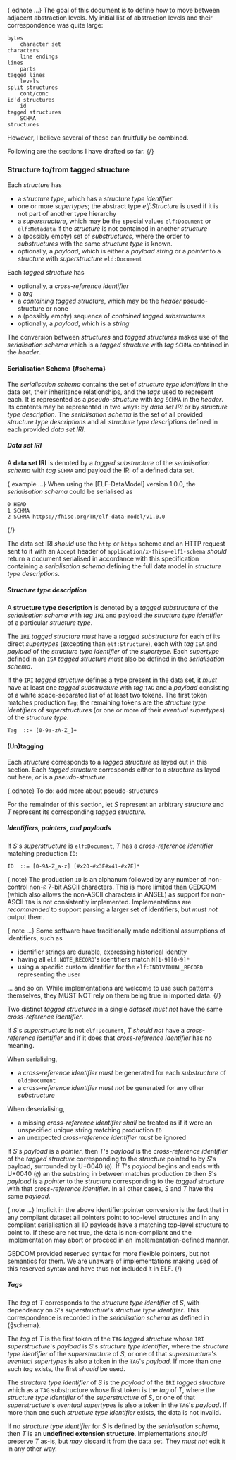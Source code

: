 
{.ednote ...} The goal of this document is to define how to move between adjacent abstraction levels.
My initial list of abstraction levels and their correspondence was quite large:

    bytes
        character set
    characters
        line endings
    lines
        parts
    tagged lines
        levels
    split structures
        cont/conc
    id'd structures
        id
    tagged structures
        SCHMA
    structures

However, I believe several of these can fruitfully be combined.

Following are the sections I have drafted so far.
{/}


### Structure to/from tagged structure

Each *structure* has

- a *structure type*, which has a *structure type identifier*
- one or more *supertypes*; the abstract type *elf:Structure* is used if it is not part of another type hierarchy
- a *superstructure*, which may be the special values `elf:Document` or `elf:Metadata` if the *structure* is not contained in another *structure*
- a (possibly empty) set of *substructures*, where the order to *substructures* with the same *structure type* is known.
- optionally, a *payload*, which is either a *payload string* or  a *pointer* to a *structure* with *superstructure* `eld:Document`

Each *tagged structure* has

- optionally, a *cross-reference identifier*
- a *tag*
- a *containing tagged structure*, which may be the *header* pseudo-structure or none
- a (possibly empty) sequence of *contained tagged substructures*
- optionally, a *payload*, which is a *string*

The conversion between *structures* and *tagged structures* makes use of the *serialisation schema*
which is a *tagged structure* with *tag* `SCHMA` contained in the *header*.

#### Serialisation Schema {#schema}

The *serialisation schema* contains the set of *structure type identifiers* in the data set,
their inheritance relationships,
and the *tags* used to represent each.
It is represented as a *pseudo-structure* with *tag* `SCHMA` in the *header*.
Its contents may be represented in two ways:
by *data set IRI* or by *structure type description*.
The *serialisation schema* is the set of all provided *structure type descriptions*
and all *structure type descriptions* defined in each provided *data set IRI*.

##### Data set IRI

A **data set IRI** is denoted by a *tagged substructure* of the *serialisation schema*
with *tag* `SCHMA` and payload the IRI of a defined data set.

{.example ...} When using the [ELF-DataModel] version 1.0.0,
the *serialisation schema* could be serialised as

````gedcom
0 HEAD
1 SCHMA
2 SCHMA https://fhiso.org/TR/elf-data-model/v1.0.0
````
{/}

The data set IRI *should* use the `http` or `https` scheme
and an HTTP request sent to it with an `Accept` header of `application/x-fhiso-elf1-schema`
*should* return a document serialised in accordance with this specification
containing a *serialisation schema* defining the full data model in *structure type descriptions*.

##### Structure type description

A **structure type description** is denoted by a *tagged substructure* of the *serialisation schema*
with *tag* `IRI` and payload the *structure type identifier* of a particular *structure type*.

The `IRI` *tagged structure* *must* have a *tagged substructure* for each of its direct *supertypes*
(excepting than `elf:Structure`),
each with *tag* `ISA` and *payload* of the *structure type identifier* of the *supertype*.
Each *supertype* defined in an `ISA` *tagged structure* *must* also be defined in the *serialisation schema*.

If the `IRI` *tagged structure* defines a type present in the data set,
it *must* have at least one *tagged substructure* with *tag* `TAG`
and a *payload* consisting of a white space-separated list of at least two tokens.
The first token matches production `Tag`;
the remaining tokens are the *structure type identifiers* of *superstructures*
(or one or more of their *eventual supertypes*) of the *structure type*.

    Tag  ::= [0-9a-zA-Z_]+



#### (Un)tagging

Each *structure* corresponds to a *tagged structure* as layed out in this section.
Each *tagged structure* corresponds either to a *structure* as layed out here,
or is a *pseudo-structure*.

{.ednote} To do: add more about pseudo-structures

For the remainder of this section, let $S$ represent an arbitrary *structure* and $T$ represent its corresponding *tagged structure*.

##### Identifiers, pointers, and payloads

If $S$'s *superstructure* is `elf:Document`, $T$ has a *cross-reference identifier* matching production `ID`:

    ID  ::= [0-9A-Z_a-z] [#x20-#x3F#x41-#x7E]*

{.note} The production `ID` is an alphanum followed by any number of non-control non-`@` 7-bit ASCII characters.
This is more limited than GEDCOM (which also allows the non-ASCII characters in ANSEL) as support for non-ASCII `ID`s is not consistently implemented.
Implementations are *recommended* to support parsing a larger set of identifiers, but *must not* output them.

{.note ...} Some software have traditionally made additional assumptions of identifiers, such as
 
-   identifier strings are durable, expressing historical identity
-   having all `elf:NOTE_RECORD`'s identifiers match `N[1-9][0-9]*`
-   using a specific custom identifier for the `elf:INDIVIDUAL_RECORD` representing the user

... and so on.
While implementations are welcome to use such patterns themselves, they MUST NOT rely on them being true in imported data.
{/}

Two distinct *tagged structures* in a single *dataset* *must not* have the same *cross-reference identifier*.

If $S$'s *superstructure* is not `elf:Document`, $T$ *should not* have a *cross-reference identifier*
and if it does that *cross-reference identifier* has no meaning.

When serialising, 

- a *cross-reference identifier* *must* be generated for each *substructure* of `eld:Document`
- a *cross-reference identifier* *must not* be generated for any other *substructure*

When deserialising, 

- a missing *cross-reference identifier* *shall* be treated as if it were an unspecified unique string matching production `ID`
- an unexpected *cross-reference identifier* *must* be ignored

If $S$'s *payload* is a *pointer*,
then $T$'s *payload* is the *cross-reference identifier* of the *tagged structure* corresponding to the *structure* pointed to by $S$'s payload, surrounded by U+0040 (`@`).
If $T$'s *payload* begins and ends with U+0040 (`@`) an the substring in between matches production `ID`
then $S$'s *payload* is a *pointer* to the *structure* corresponding to the *tagged structure* with that *cross-reference identifier*.
In all other cases, $S$ and $T$ have the same *payload*.

{.note ...} Implicit in the above identifier:pointer conversion is the fact
that in any compliant dataset all pointers point to top-level structures
and in any compliant serialisation all ID payloads have a matching top-level
structure to point to. If these are not true, the data is non-compliant and
the implementation may abort or proceed in an implementation-defined manner.

GEDCOM provided reserved syntax for more flexible pointers, but not semantics
for them. We are unaware of implementations making used of this reserved
syntax and have thus not included it in ELF.
{/}

##### Tags

The *tag* of $T$ corresponds to the *structure type identifier* of $S$,
with dependency on $S$'s *superstructure*'s *structure type identifier*.
This correspondence is recorded in the *serialisation schema* as defined in {§schema}.

The *tag* of $T$ is the first token of the `TAG` *tagged structure*
whose `IRI` *superstructure*'s *payload* is $S$'s *structure type identifier*,
where the *structure type identifier* of the *superstructure* of $S$,
or one of that *superstructure*'s *eventual supertypes* is also a token in the `TAG`'s *payload*.
If more than one such *tag* exists, the first *should* be used.

The *structure type identifier* of $S$ is the *payload* of the `IRI` *tagged structure*
which as a `TAG` substructure whose first token is the *tag* of $T$,
where the *structure type identifier* of the *superstructure* of $S$,
or one of that *superstructure*'s *eventual supertypes* is also a token in the `TAG`'s *payload*.
If more than one such *structure type identifier* exists,
the data is not invalid.

If no *structure type identifier* for $S$ is defined by the *serialisation schema*,
then $T$ is an **undefined extension structure**.
Implementations *should* preserve $T$ as-is, but *may* discard it from the data set.
They *must not* edit it in any other way.
